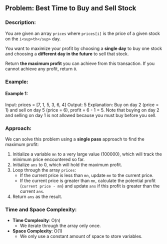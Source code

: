 ## Problem: Best Time to Buy and Sell Stock

### Description:
You are given an array `prices` where `prices[i]` is the price of a given stock on the `i<sup>th</sup>` day.

You want to maximize your profit by choosing a **single day** to buy one stock and choosing a **different day in the future** to sell that stock.

Return **the maximum profit** you can achieve from this transaction. If you cannot achieve any profit, return `0`.

### Example:

#### Example 1:
Input: prices = [7, 1, 5, 3, 6, 4]
Output: 5
Explanation: Buy on day 2 (price = 1) and sell on day 5 (price = 6), profit = 6 - 1 = 5.
Note that buying on day 2 and selling on day 1 is not allowed because you must buy before you sell.


### Approach:
We can solve this problem using a **single pass** approach to find the maximum profit:

1. Initialize a variable `mn` to a very large value (100000), which will track the minimum price encountered so far.
2. Initialize `ans` to 0, which will hold the maximum profit.
3. Loop through the array `prices`:
   - If the current price is less than `mn`, update `mn` to the current price.
   - If the current price is greater than `mn`, calculate the potential profit (`current price - mn`) and update `ans` if this profit is greater than the current `ans`.
4. Return `ans` as the result.

### Time and Space Complexity:
- **Time Complexity**: O(n)
  - We iterate through the array only once.
- **Space Complexity**: O(1)
  - We only use a constant amount of space to store variables.
